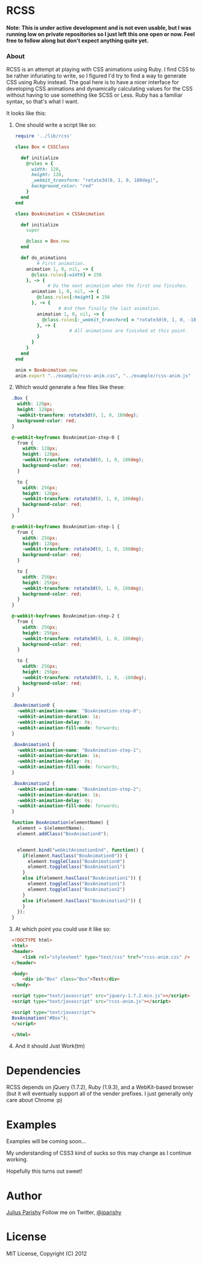 # RCSS

#### **Note: This is under active development and is not even usable, but I was running low on private repositories so I just left this one open or now. Feel free to follow along but don't expect anything quite yet.**

### About
RCSS is an attempt at playing with CSS animations using Ruby. I find CSS to be rather infuriating to write, so I figured I'd try to find a way to generate CSS using Ruby instead. The goal here is to have a nicer interface for developing CSS animations and dynamically calculating values for the CSS without having to use something like SCSS or Less. Ruby has a familiar syntax, so that's what I want.

It looks like this:

1. One should write a script like so:
	```ruby
	require '../lib/rcss'

	class Box < CSSClass

	  def initialize
	    @rules = {
	      width: 128,
	      height: 128,
	      _webkit_transform: "rotate3d(0, 1, 0, 180deg)",
	      background_color: "red"
	    }
	  end
	end

	class BoxAnimation < CSSAnimation

	  def initialize
	    super

	    @class = Box.new
	  end

	  def do_animations
			# First animation.
	    animation 1, 0, nil, -> {
	      @class.rules[:width] = 256
	    }, -> { 
				# Do the next animation when the first one finishes.
	      animation 1, 0, nil, -> {
	        @class.rules[:height] = 256
	      }, -> {
					# And then finally the last animation.
	        animation 1, 0, nil, -> {
	          @class.rules[:_webkit_transform] = "rotate3d(0, 1, 0, -180deg)"
	        }, -> {
						# All animations are finished at this point.
	        }
	      }
	    }
	  end
	end

	anim = BoxAnimation.new
	anim.export "../example/rcss-anim.css", "../example/rcss-anim.js"
	```
2. Which would generate a few files like these:
  ```css
	.Box {
	  width: 128px;
	  height: 128px;
	  -webkit-transform: rotate3d(0, 1, 0, 180deg);
	  background-color: red;
	}

	@-webkit-keyframes BoxAnimation-step-0 {
	  from {
	    width: 128px;
	    height: 128px;
	    -webkit-transform: rotate3d(0, 1, 0, 180deg);
	    background-color: red;
	  }

	  to {
	    width: 256px;
	    height: 128px;
	    -webkit-transform: rotate3d(0, 1, 0, 180deg);
	    background-color: red;
	  }
	}

	@-webkit-keyframes BoxAnimation-step-1 {
	  from {
	    width: 256px;
	    height: 128px;
	    -webkit-transform: rotate3d(0, 1, 0, 180deg);
	    background-color: red;
	  }

	  to {
	    width: 256px;
	    height: 256px;
	    -webkit-transform: rotate3d(0, 1, 0, 180deg);
	    background-color: red;
	  }
	}

	@-webkit-keyframes BoxAnimation-step-2 {
	  from {
	    width: 256px;
	    height: 256px;
	    -webkit-transform: rotate3d(0, 1, 0, 180deg);
	    background-color: red;
	  }

	  to {
	    width: 256px;
	    height: 256px;
	    -webkit-transform: rotate3d(0, 1, 0, -180deg);
	    background-color: red;
	  }
	}

	.BoxAnimation0 {
	  -webkit-animation-name: "BoxAnimation-step-0";
	  -webkit-animation-duration: 1s;
	  -webkit-animation-delay: 0s;
	  -webkit-animation-fill-mode: forwards;
	}

	.BoxAnimation1 {
	  -webkit-animation-name: "BoxAnimation-step-1";
	  -webkit-animation-duration: 1s;
	  -webkit-animation-delay: 0s;
	  -webkit-animation-fill-mode: forwards;
	}

	.BoxAnimation2 {
	  -webkit-animation-name: "BoxAnimation-step-2";
	  -webkit-animation-duration: 1s;
	  -webkit-animation-delay: 0s;
	  -webkit-animation-fill-mode: forwards;
	}
  ```
  ```javascript
	function BoxAnimation(elementName) {
	  element = $(elementName);
	  element.addClass("BoxAnimation0");


	  element.bind("webkitAnimationEnd", function() {
	    if(element.hasClass("BoxAnimation0")) {
	      element.toggleClass("BoxAnimation0")
	      element.toggleClass("BoxAnimation1")
	    }
	    else if(element.hasClass("BoxAnimation1")) {
	      element.toggleClass("BoxAnimation1")
	      element.toggleClass("BoxAnimation2")
	    }
	    else if(element.hasClass("BoxAnimation2")) {
	    }
	  });
	}
  ```
3. At which point you could use it like so:
  ```html
	<!DOCTYPE html>
	<html>
	<header>
		<link rel="stylesheet" type="text/css" href="rcss-anim.css" />
	</header>

	<body>
		<div id="Box" class="Box">Test</div>
	</body>

	<script type="text/javascript" src="jquery-1.7.2.min.js"></script>
	<script type="text/javascript" src="rcss-anim.js"></script>

	<script type="text/javascript">
	BoxAnimation("#Box");
	</script>

	</html>
  ```
4. And it should Just Work(tm)

# Dependencies
RCSS depends on jQuery (1.7.2), Ruby (1.9.3), and a WebKit-based browser (but it will eventually support all of the vender prefixes. I just generally only care about Chrome :p)

# Examples
Examples will be coming soon...

My understanding of CSS3 kind of sucks so this may change as I continue working.

Hopefully this turns out sweet!

# Author
[Julius Parishy](http://juliusparishy.com/)
Follow me on Twitter, [@jparishy](https://twitter.com/jparishy)

# License
MIT License, Copyright (C) 2012
